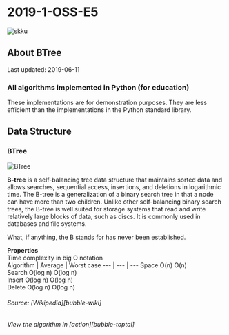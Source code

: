 # 2019-1-OSS-E5
![skku](https://ecostat.skku.edu/_res/board_new/img/board/article_no_img.png)
## About BTree
Last updated: 2019-06-11

### All algorithms implemented in Python (for education)

These implementations are for demonstration purposes. They are less efficient than the implementations in the Python standard library.

## Data Structure


### BTree
![BTree](https://www.techglads.com/wp-content/uploads/2015/06/B-tree-in-C-Example-and-Implementation.gif)

**B-tree** is a self-balancing tree data structure that maintains sorted data and allows searches, sequential access, insertions, and deletions in logarithmic time. The B-tree is a generalization of a binary search tree in that a node can have more than two children. Unlike other self-balancing binary search trees, the B-tree is well suited for storage systems that read and write relatively large blocks of data, such as discs. It is commonly used in databases and file systems.

What, if anything, the B stands for has never been established.

__Properties__ <br>
Time complexity in big O notation <br>
Algorithm | Average | Worst case
--- | --- | ---
Space		       O(n)	      O(n) <br>
Search		 O(log n)	  O(log n) <br>
Insert		 O(log n)	  O(log n) <br>
Delete		 O(log n)	  O(log n) <br>

###### Source: [Wikipedia][bubble-wiki] 
###### View the algorithm in [action][bubble-toptal]
